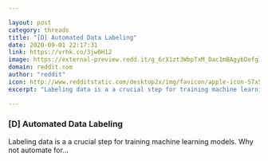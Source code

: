 ```yaml
---

layout: post
category: threads
title: "[D] Automated Data Labeling"
date: 2020-09-01 22:17:31
link: https://vrhk.co/3jw0H12
image: https://external-preview.redd.it/g_6rX1zt3WbpTxM_Oac1mBAgybDefgI5I0szTwHaL3Y.jpg?width=400&height=209.42408377&auto=webp&crop=400:209.42408377,smart&s=0b2571c5d6cc9b596ed8b336ab4849af93345d7a
domain: reddit.com
author: "reddit"
icon: http://www.redditstatic.com/desktop2x/img/favicon/apple-icon-57x57.png
excerpt: "Labeling data is a a crucial step for training machine learning models. Why not automate for..."

---
```


### [D] Automated Data Labeling

Labeling data is a a crucial step for training machine learning models. Why not automate for...